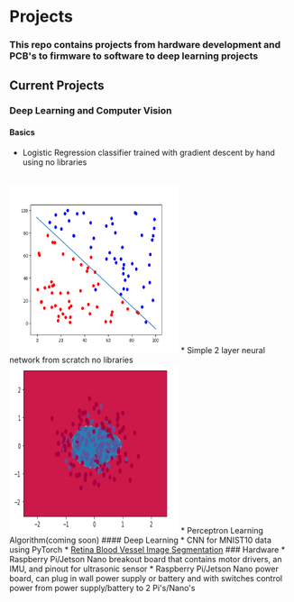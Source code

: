 # Projects
### This repo contains projects from hardware development and PCB's to firmware to software to deep learning projects
## Current Projects
### Deep Learning and Computer Vision
#### Basics
* Logistic Regression classifier trained with gradient descent by hand using no libraries
<br />
<img src="/machine_learning/Logistic_Regression/lrDecisionBoundary.png" width="300" height="300">
* Simple 2 layer neural network from scratch no libraries
<img src="/machine_learning/neuralNet/neuralnet.png" width="300" height="300">
* Perceptron Learning Algorithm(coming soon)
#### Deep Learning
* CNN for MNIST10 data using PyTorch
* <a href="https://github.com/bhers4/Projects/tree/master/machine_learning/ImageSegmentation/RetinaBloodVessel">Retina Blood Vessel Image Segmentation</a>
### Hardware
* Raspberry Pi/Jetson Nano breakout board that contains motor drivers, an IMU, and pinout for ultrasonic sensor
* Raspberry Pi/Jetson Nano power board, can plug in wall power supply or battery and with switches control power from power supply/battery to 2 Pi's/Nano's